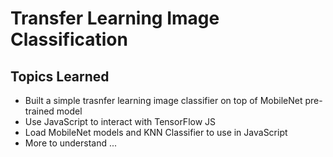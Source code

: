 # Transfer Learning Image Classification

## Topics Learned
* Built a simple trasnfer learning image classifier on top of MobileNet pre-trained model
* Use JavaScript to interact with TensorFlow JS
* Load MobileNet models and KNN Classifier to use in JavaScript
* More to understand ...
